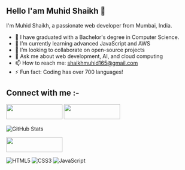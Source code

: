 ## Hello I'am Muhid Shaikh 👋



I'm Muhid Shaikh, a passionate web developer from Mumbai, India.

- 🔭 I have graduated with a Bachelor's degree in Computer Science.
- 🌱 I’m currently learning advanced JavaScript and AWS
- 👯 I’m looking to collaborate on open-source projects
- 💬 Ask me about web development, AI, and cloud computing
- 📫 How to reach me: [shaikhmuhid165@gmail.com](mailto:shaikhmuhid165@gmail.com)
- ⚡ Fun fact: Coding has over 700 languages!

## Connect with me :- 

<a href="https://www.linkedin.com/in/muhid-shaikh-67b987199/" target="_blank"><img src="https://img.shields.io/badge/LinkedIn-0077B5?style=flat-square&logo=linkedin&logoColor=white" width="150" height="40"></a>
<a href="https://twitter.com/shaikh_muhid" target="_blank"><img src="https://img.shields.io/badge/Twitter-1DA1F2?style=flat-square&logo=twitter&logoColor=white" width="150" height="40"></a>


![GitHub Stats](https://github-readme-stats.vercel.app/api?username=muhid165&show_icons=true)



<a href="https://github.com/muhid165" target="_blank"><img src="![HTML5](https://img.shields.io/badge/HTML5-E34F26?style=flat-square&logo=html5&logoColor=white)" width="150" height="40"></a>




![HTML5](https://img.shields.io/badge/HTML5-E34F26?style=flat-square&logo=html5&logoColor=white)
![CSS3](https://img.shields.io/badge/CSS3-1572B6?style=flat-square&logo=css3&logoColor=white)
![JavaScript](https://img.shields.io/badge/JavaScript-323330?style=flat-square&logo=javascript&logoColor=F7DF1E)







<!--
**muhid165/muhid165** is a ✨ _special_ ✨ repository because its `README.md` (this file) appears on your GitHub profile.

Here are some ideas to get you started:

- 🔭 I’m currently working on ...
- 🌱 I’m currently learning ...
- 👯 I’m looking to collaborate on ...
- 🤔 I’m looking for help with ...
- 💬 Ask me about ...
- 📫 How to reach me: ...
- ⚡ Fun fact: ...
-->
